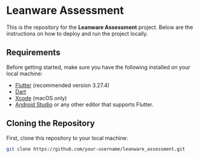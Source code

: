 # Leanware Assessment

This is the repository for the **Leanware Assessment** project. Below are the instructions on how to deploy and run the project locally.

## Requirements

Before getting started, make sure you have the following installed on your local machine:

- [Flutter](https://flutter.dev/docs/get-started/install) (recommended version  3.27.4)
- [Dart](https://dart.dev/get-dart)
- [Xcode](https://developer.apple.com/xcode/) (macOS only)
- [Android Studio](https://developer.android.com/studio) or any other editor that supports Flutter.

## Cloning the Repository

First, clone this repository to your local machine:

```bash
git clone https://github.com/your-username/leanware_assessment.git
